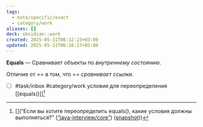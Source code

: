 ```yaml
---
tags:
  - note/specific/exact
  - category/work
aliases: []
deck: obsidian::work
created: 2025-05-31T06:12:23+03:00
updated: 2025-05-31T06:16:17+03:00
---
```


**Equals**
—
Сравнивает объекты по *внутреннему состоянию*.

Отличие от == в том, что == *сравнивает ссылки*.

- [ ] #task/inbox #category/work условия для переопределения [[equals()]][^1]

[^1]: [](“Если вы хотите переопределить equals(), какие условия должны выполняться?” ([“java-interview/core”](zotero://select/library/items/T3X9ZD57)) ([snapshot](zotero://open-pdf/library/items/2GAN5TQF?sel=div%3Anth-child(375)%20%3E%20h2&annotation=9PLJNAL7)))
